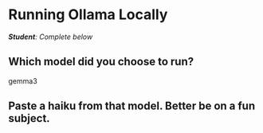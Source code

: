 # Running Ollama Locally

***Student**: Complete below*

## Which model did you choose to run?
gemma3

## Paste a haiku from that model. Better be on a fun subject.
